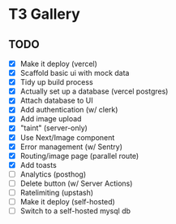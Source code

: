 # T3 Gallery

## TODO

- [x] Make it deploy (vercel)
- [x] Scaffold basic ui with mock data
- [x] Tidy up build process
- [x] Actually set up a database (vercel postgres)
- [x] Attach database to UI
- [x] Add authentication (w/ clerk)
- [x] Add image upload
- [x] "taint" (server-only)
- [x] Use Next/Image component
- [x] Error management (w/ Sentry)
- [x] Routing/image page (parallel route)
- [x] Add toasts
- [ ] Analytics (posthog)
- [ ] Delete button (w/ Server Actions)
- [ ] Ratelimiting (upstash)
- [ ] Make it deploy (self-hosted)
- [ ] Switch to a self-hosted mysql db
